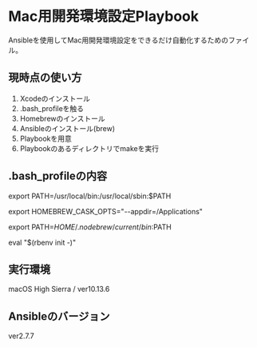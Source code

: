 # Mac用開発環境設定Playbook

Ansibleを使用してMac用開発環境設定をできるだけ自動化するためのファイル。

## 現時点の使い方

1. Xcodeのインストール
1. .bash_profileを触る
1. Homebrewのインストール
1. Ansibleのインストール(brew)
1. Playbookを用意
1. Playbookのあるディレクトリでmakeを実行

## .bash_profileの内容

export PATH=/usr/local/bin:/usr/local/sbin:$PATH

export HOMEBREW_CASK_OPTS="--appdir=/Applications"

export PATH=$HOME/.nodebrew/current/bin:$PATH

eval "$(rbenv init -)"

## 実行環境
macOS High Sierra / ver10.13.6

## Ansibleのバージョン
ver2.7.7